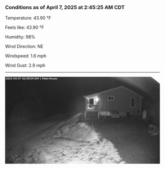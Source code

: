 ### Conditions as of April 7, 2025 at 2:45:25 AM CDT 

Temperature: 43.90 &deg;F

Feels like: 43.90 &deg;F

Humidity: 98%

Wind Direction: NE

Windspeed: 1.6 mph

Wind Gust: 2.9 mph

---

<img src="./images/latest.jpeg"/>

